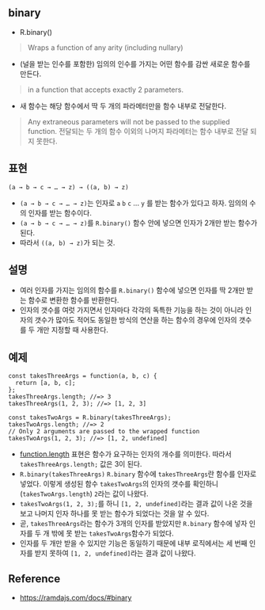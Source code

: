 ## binary
- R.binary()
> Wraps a function of any arity (including nullary) 
- (널을 받는 인수를 포함한) 임의의 인수를 가지는 어떤 함수를 감싼 새로운 함수를 만든다.
> in a function that accepts exactly 2 parameters. 
- 새 함수는 해당 함수에서 딱 두 개의 파라메터만을 함수 내부로 전달한다.
> Any extraneous parameters will not be passed to the supplied function.
> 전달되는 두 개의 함수 이외의 나머지 파라메터는 함수 내부로 전달 되지 못한다.

## 표현
```
(a → b → c → … → z) → ((a, b) → z)
```
- `(a → b → c → … → z)`는 인자로 `a` `b` `c` ... `y` 를 받는 함수가 있다고 하자. 임의의 수의 인자를 받는 함수이다.
- `(a → b → c → … → z)`를 `R.binary()` 함수 안에 넣으면 인자가 2개만 받는 함수가 된다.
- 따라서 `((a, b) → z)`가 되는 것.

## 설명
- 여러 인자를 가지는 임의의 함수를 `R.binary()` 함수에 넣으면 인자를 딱 2개만 받는 함수로 변환한 함수를 반환한다.
- 인자의 갯수를 여럿 가지면서 인자마다 각각의 독특한 기능을 하는 것이 아니라 인자의 갯수가 많아도 적어도 동일한 방식의 연산을 하는 함수의 경우에 인자의 갯수를 두 개만 지정할 때 사용한다.

## 예제
```
const takesThreeArgs = function(a, b, c) {
  return [a, b, c];
};
takesThreeArgs.length; //=> 3
takesThreeArgs(1, 2, 3); //=> [1, 2, 3]

const takesTwoArgs = R.binary(takesThreeArgs);
takesTwoArgs.length; //=> 2
// Only 2 arguments are passed to the wrapped function
takesTwoArgs(1, 2, 3); //=> [1, 2, undefined]
```
- [function.length](https://developer.mozilla.org/ko/docs/Web/JavaScript/Reference/Global_Objects/Function/length) 표현은 함수가 요구하는 인자의 개수를 의미한다. 따라서 `takesThreeArgs.length;` 값은 3이 된다.
- `R.binary(takesThreeArgs)` `R.binary` 함수에 `takesThreeArgs`란 함수를 인자로 넣었다. 이렇게 생성된 함수 `takesTwoArgs`의 인자의 갯수를 확인하니 (`takesTwoArgs.length`) `2`라는 값이 나왔다.
- `takesTwoArgs(1, 2, 3);`를 하니 `[1, 2, undefined]`라는 결과 값이 나온 것을 보고 나머지 인자 하나를 못 받는 함수가 되었다는 것을 알 수 있다.
- 곧, `takesThreeArgs`라는 함수가 3개의 인자를 받았지만 `R.binary` 함수에 넣자 인자를 두 개 밖에 못 받는 `takesTwoArgs`함수가 되었다.
- 인자를 두 개만 받을 수 있지만 기능은 동일하기 때문에 내부 로직에서는 세 번째 인자를 받지 못하여 `[1, 2, undefined]`라는 결과 값이 나왔다.

## Reference
- https://ramdajs.com/docs/#binary
